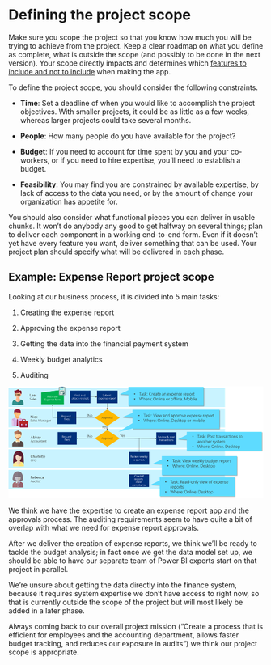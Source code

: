 Defining the project scope
==========================

Make sure you scope the project so that you know how much you will be trying to
achieve from the project. Keep a clear roadmap on what you define as
complete, what is outside the scope (and possibly to be done in the next
version). Your scope directly impacts and determines which [features to include and not
to
include](https://review.docs.microsoft.com/en-us/powerapps/guidance/envisioning-design-prioritize-features)
when making the app.

To define the project scope, you should consider the following constraints.

-   **Time**: Set a deadline of when you would like to accomplish the project
    objectives. With smaller projects, it could be as little as a few weeks,
    whereas larger projects could take several months.

-   **People**: How many people do you have available for the project?

-   **Budget**: If you need to account for time spent by you and your
    co-workers, or if you need to hire expertise, you’ll need to establish a
    budget.

-   **Feasibility**: You may find you are constrained by available expertise, by
    lack of access to the data you need, or by the amount of change your
    organization has appetite for.

You should also consider what functional pieces you can deliver in usable
chunks. It won’t do anybody any good to get halfway on several things; plan to
deliver each component in a working end-to-end form. Even if it doesn’t yet have
every feature you want, deliver something that can be used. Your project plan
should specify what will be delivered in each phase.

Example: Expense Report project scope
-------------------------------------

Looking at our business process, it is divided into 5 main tasks:

1.  Creating the expense report

2.  Approving the expense report

3.  Getting the data into the financial payment system

4.  Weekly budget analytics

5.  Auditing

![Business process flowchart with major tasks and task location called out](media/task-chart.png)

We think we have the expertise to create an expense report app and the approvals
process. The auditing requirements seem to have quite a bit of overlap with what
we need for expense report approvals.

After we deliver the creation of expense reports, we think we’ll be ready to
tackle the budget analysis; in fact once we get the data model set up, we should
be able to have our separate team of Power BI experts start on that project in
parallel.

We’re unsure about getting the data directly into the finance system, because it
requires system expertise we don’t have access to right now, so that is
currently outside the scope of the project but will most likely be added in a
later phase.

Always coming back to our overall project mission (“Create a process that is
efficient for employees and the accounting department, allows faster budget
tracking, and reduces our exposure in audits”) we think our project scope is
appropriate.
